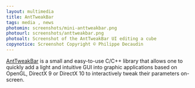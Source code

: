 ```yaml
---
layout: multimedia
title: AntTweakBar
tags: media , news
photomin: screenshots/mini-anttweakbar.png
photourl: screenshots/anttweakbar.png
photoalt: Screenshot of the AntTweakBar UI editing a cube
copynotice: Screenshot Copyright © Philippe Decaudin
---
```


[AntTweakBar](http://www.antisphere.com/Wiki/tools:anttweakbar) is a small and
easy-to-use C/C++ library that allows one to quickly add a light and intuitive
GUI into graphic applications based on OpenGL, DirectX 9 or DirectX 10 to
interactively tweak their parameters on-screen.
